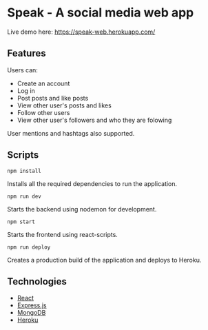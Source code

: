# Speak - A social media web app

Live demo here: https://speak-web.herokuapp.com/

## Features
Users can:
* Create an account
* Log in
* Post posts and like posts
* View other user's posts and likes
* Follow other users
* View other user's followers and who they are folowing

User mentions and hashtags also supported.

## Scripts
```
npm install
```
Installs all the required dependencies to run the application.
```
npm run dev
```
Starts the backend using nodemon for development.
```
npm start
```
Starts the frontend using react-scripts.
```
npm run deploy
```
Creates a production build of the application and deploys to Heroku.

## Technologies
- [React](https://reactjs.org/)
- [Express.js](https://expressjs.com/)
- [MongoDB](https://www.mongodb.com/)
- [Heroku](https://www.heroku.com/)



